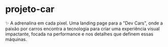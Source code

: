 # projeto-car
✨ A adrenalina em cada pixel. Uma landing page para a "Dev Cars", onde a paixão por carros encontra a tecnologia para criar uma experiência visual impactante, focada na performance e nos detalhes que definem essas máquinas.
